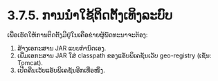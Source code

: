 # 3.7.5. ການນຳໃຊ້ຕິດຕັ້ງເທິງລະບົບ

ເພື່ອເຮັດໃຫ້ການຕິດຕັ້ງມີຢູ່ໃນເຄືອຂ່າຍຜູ້ພັດທະນາຈະຕ້ອງ:

1. ສ້າງເອກະສານ JAR ແບບກຳນົດເອງ.
2. ເພີ່ມເອກະສານ JAR ໃສ່ classpath ຂອງແອັບພິເຄຊັນເວັບ geo-registry (ເຊັ່ນ: Tomcat).
3. ເປີດຄືນເວັບແອັບພິເຄຊັນອີກເທື່ອໜຶ່ງ.
